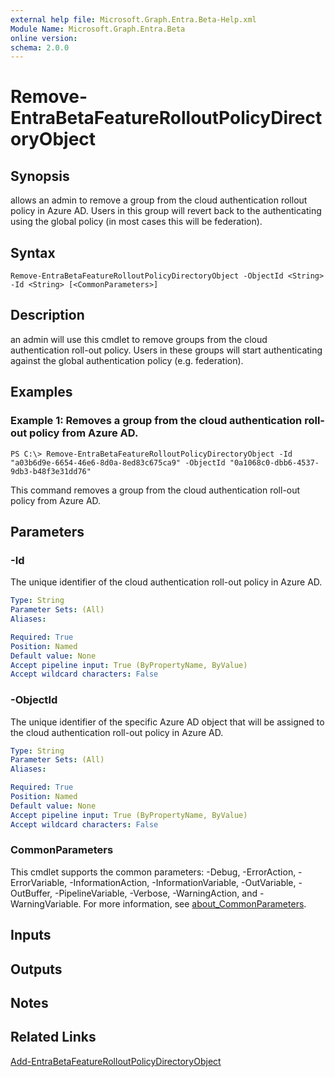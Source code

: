 ```yaml
---
external help file: Microsoft.Graph.Entra.Beta-Help.xml
Module Name: Microsoft.Graph.Entra.Beta
online version:
schema: 2.0.0
---
```


# Remove-EntraBetaFeatureRolloutPolicyDirectoryObject

## Synopsis
allows an admin to remove a group from the cloud authentication rollout policy in Azure AD.
Users in this group will revert back to the authenticating using the global policy (in most cases this will be federation).

## Syntax

```
Remove-EntraBetaFeatureRolloutPolicyDirectoryObject -ObjectId <String> -Id <String> [<CommonParameters>]
```

## Description
an admin will use this cmdlet to remove groups from the cloud authentication roll-out policy.
Users in these groups will start authenticating against the global authentication policy (e.g.
federation).

## Examples

### Example 1: Removes a group from the cloud authentication roll-out policy from Azure AD.
```
PS C:\> Remove-EntraBetaFeatureRolloutPolicyDirectoryObject -Id "a03b6d9e-6654-46e6-8d0a-8ed83c675ca9" -ObjectId "0a1068c0-dbb6-4537-9db3-b48f3e31dd76"
```

This command removes a group from the cloud authentication roll-out policy from Azure AD.

## Parameters

### -Id
The unique identifier of the cloud authentication roll-out policy in Azure AD.

```yaml
Type: String
Parameter Sets: (All)
Aliases:

Required: True
Position: Named
Default value: None
Accept pipeline input: True (ByPropertyName, ByValue)
Accept wildcard characters: False
```

### -ObjectId
The unique identifier of the specific Azure AD object that will be assigned to the cloud authentication roll-out policy in Azure AD.

```yaml
Type: String
Parameter Sets: (All)
Aliases:

Required: True
Position: Named
Default value: None
Accept pipeline input: True (ByPropertyName, ByValue)
Accept wildcard characters: False
```

### CommonParameters
This cmdlet supports the common parameters: -Debug, -ErrorAction, -ErrorVariable, -InformationAction, -InformationVariable, -OutVariable, -OutBuffer, -PipelineVariable, -Verbose, -WarningAction, and -WarningVariable. For more information, see [about_CommonParameters](https://go.microsoft.com/fwlink/?LinkID=113216).

## Inputs

## Outputs

## Notes
## Related Links

[Add-EntraBetaFeatureRolloutPolicyDirectoryObject]()

